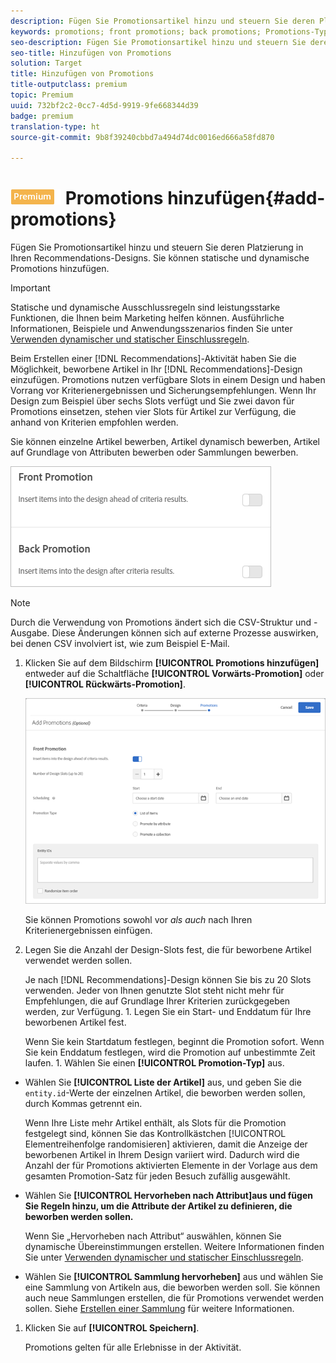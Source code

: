 ```yaml
---
description: Fügen Sie Promotionsartikel hinzu und steuern Sie deren Platzierung in Ihren Recommendations-Designs. Sie können statische und dynamische Promotions hinzufügen.
keywords: promotions; front promotions; back promotions; Promotions-Typ
seo-description: Fügen Sie Promotionsartikel hinzu und steuern Sie deren Platzierung in Ihren Recommendations-Designs. Sie können statische und dynamische Promotions hinzufügen.
seo-title: Hinzufügen von Promotions
solution: Target
title: Hinzufügen von Promotions
title-outputclass: premium
topic: Premium
uuid: 732bf2c2-0cc7-4d5d-9919-9fe668344d39
badge: premium
translation-type: ht
source-git-commit: 9b8f39240cbbd7a494d74dc0016ed666a58fd870

---
```



# ![PREMIUM](/help/assets/premium.png) Promotions hinzufügen{#add-promotions}

Fügen Sie Promotionsartikel hinzu und steuern Sie deren Platzierung in Ihren Recommendations-Designs. Sie können statische und dynamische Promotions hinzufügen.

>[!IMPORTANT]
>
>Statische und dynamische Ausschlussregeln sind leistungsstarke Funktionen, die Ihnen beim Marketing helfen können. Ausführliche Informationen, Beispiele und Anwendungsszenarios finden Sie unter [Verwenden dynamischer und statischer Einschlussregeln](../../c-recommendations/c-algorithms/use-dynamic-and-static-inclusion-rules.md#concept_4CB5C0FA705D4E449BD0B37B3D987F9F).

Beim Erstellen einer [!DNL Recommendations]-Aktivität haben Sie die Möglichkeit, beworbene Artikel in Ihr [!DNL Recommendations]-Design einzufügen. Promotions nutzen verfügbare Slots in einem Design und haben Vorrang vor Kriterienergebnissen und Sicherungsempfehlungen. Wenn Ihr Design zum Beispiel über sechs Slots verfügt und Sie zwei davon für Promotions einsetzen, stehen vier Slots für Artikel zur Verfügung, die anhand von Kriterien empfohlen werden.

Sie können einzelne Artikel bewerben, Artikel dynamisch bewerben, Artikel auf Grundlage von Attributen bewerben oder Sammlungen bewerben.

![](assets/add_promotion_toggles.png)

>[!NOTE]
>
>Durch die Verwendung von Promotions ändert sich die CSV-Struktur und -Ausgabe. Diese Änderungen können sich auf externe Prozesse auswirken, bei denen CSV involviert ist, wie zum Beispiel E-Mail.

1. Klicken Sie auf dem Bildschirm **[!UICONTROL Promotions hinzufügen]** entweder auf die Schaltfläche **[!UICONTROL Vorwärts-Promotion]** oder **[!UICONTROL Rückwärts-Promotion]**.

   ![](assets/add_promotion_front.png)

   Sie können Promotions sowohl vor *als auch* nach Ihren Kriterienergebnissen einfügen.
1. Legen Sie die Anzahl der Design-Slots fest, die für beworbene Artikel verwendet werden sollen.

   Je nach [!DNL Recommendations]-Design können Sie bis zu 20 Slots verwenden. Jeder von Ihnen genutzte Slot steht nicht mehr für Empfehlungen, die auf Grundlage Ihrer Kriterien zurückgegeben werden, zur Verfügung. 1. Legen Sie ein Start- und Enddatum für Ihre beworbenen Artikel fest.

   Wenn Sie kein Startdatum festlegen, beginnt die Promotion sofort. Wenn Sie kein Enddatum festlegen, wird die Promotion auf unbestimmte Zeit laufen. 1. Wählen Sie einen **[!UICONTROL Promotion-Typ]** aus.

* Wählen Sie **[!UICONTROL Liste der Artikel]** aus, und geben Sie die `entity.id`-Werte der einzelnen Artikel, die beworben werden sollen, durch Kommas getrennt ein.

   Wenn Ihre Liste mehr Artikel enthält, als Slots für die Promotion festgelegt sind, können Sie das Kontrollkästchen [!UICONTROL Elementreihenfolge randomisieren] aktivieren, damit die Anzeige der beworbenen Artikel in Ihrem Design variiert wird. Dadurch wird die Anzahl der für Promotions aktivierten Elemente in der Vorlage aus dem gesamten Promotion-Satz für jeden Besuch zufällig ausgewählt.

* Wählen Sie **[!UICONTROL Hervorheben nach Attribut]aus und fügen Sie Regeln hinzu, um die Attribute der Artikel zu definieren, die beworben werden sollen.**

   Wenn Sie „Hervorheben nach Attribut“ auswählen, können Sie dynamische Übereinstimmungen erstellen. Weitere Informationen finden Sie unter [Verwenden dynamischer und statischer Einschlussregeln](../../c-recommendations/c-algorithms/use-dynamic-and-static-inclusion-rules.md#concept_4CB5C0FA705D4E449BD0B37B3D987F9F).

* Wählen Sie **[!UICONTROL Sammlung hervorheben]** aus und wählen Sie eine Sammlung von Artikeln aus, die beworben werden soll. Sie können auch neue Sammlungen erstellen, die für Promotions verwendet werden sollen. Siehe [Erstellen einer Sammlung](../../c-recommendations/c-products/collections.md#task_1256DFF6842141FCAADD9E1428EF7F08) für weitere Informationen.

1. Klicken Sie auf **[!UICONTROL Speichern]**.

   Promotions gelten für alle Erlebnisse in der Aktivität.

